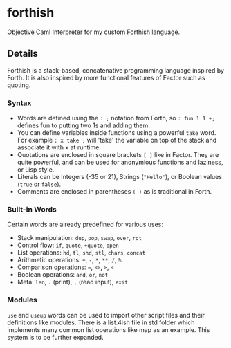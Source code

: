 # forthish

Objective Caml Interpreter for my custom Forthish language.

## Details

Forthish is a stack-based, concatenative programming language inspired by Forth. It is also inspired by more functional features of Factor such as quoting.

### Syntax
- Words are defined using the `: ;` notation from Forth, so `: fun 1 1 +;` defines fun to putting two 1s and adding them.
- You can define variables inside functions using a powerful `take` word. For example `: x take ;` will 'take' the variable on top of the stack and associate it with x at runtime.
- Quotations are enclosed in square brackets `[ ]` like in Factor. They are quite powerful, and can be used for anonymious functions and laziness, or Lisp style.
- Literals can be Integers (-35 or 21), Strings (`"Hello"`), or Boolean values (`true` or `false`).
- Comments are enclosed in parentheses `( )` as is traditional in Forth.

### Built-in Words
Certain words are already predefined for various uses:

- Stack manipulation: `dup`, `pop`, `swap`, `over`, `rot`
- Control flow: `if`, `quote`, `+quote`, `open`
- List operations: `hd`, `tl`, `shd`, `stl`, `chars`, `concat`
- Arithmetic operations: `+`, `-`, `*`, `**`, `/`, `%`
- Comparison operations: `=`, `<>`, `>`, `<`
- Boolean operations: `and`, `or`, `not`
- Meta: `len`, `.` (print), `,` (read input), `exit`

### Modules
`use` and `useup` words can be used to import other script files and their definitions like modules.
There is a list.4ish file in std folder which implements many common list operations like map as an example.
This system is to be further expanded.
